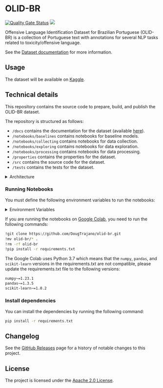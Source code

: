 # OLID-BR

[![Quality Gate Status](https://sonarcloud.io/api/project_badges/measure?project=DougTrajano_olid-br&metric=alert_status)](https://sonarcloud.io/dashboard?id=DougTrajano_olid-br)
[![](https://img.shields.io/github/license/DougTrajano/olid-br.svg)](LICENSE)

Offensive Language Identification Dataset for Brazilian Portuguese (OLID-BR) is a collection of Portuguese text with annotations for several NLP tasks related to toxicity/offensive language.

See the [Dataset documentation](https://dougtrajano.github.io/olid-br/) for more information.

## Usage

The dataset will be available on [Kaggle](https://www.kaggle.com/dougtrajano/olidbr).

## Technical details

This repository contains the source code to prepare, build, and publish the OLID-BR dataset.

The repository is structured as follows:

- `/docs` contains the documentation for the dataset (available [here](https://dougtrajano.github.io/olid-br/)).
- `/notebooks/baselines` contains notebooks for baseline models.
- `/notebooks/collecting` contains notebooks for data collection.
- `/notebooks/exploring` contains notebooks for data exploration.
- `/notebooks/processing` contains notebooks for data processing.
- `/properties` contains the properties for the dataset.
- `/src` contains the source code for the dataset.
- `/tests` contains the tests for the dataset.

<details><summary>Architecture</summary>
<p>

![](docs/images/data-pipeline.png)

</p>
</details>

### Running Notebooks

You must define the following environment variables to run the notebooks:

<details><summary>Environment Variables</summary>
<p>

| Variable | Description | Default | Required |
| --- | --- | --- | --- |
| `AWS_ROLE_ARN` | AWS Role ARN | `None` | Optional |
| `AWS_WEB_IDENTITY_TOKEN_FILE` | AWS Web Identity Token File | `None` | Optional |
| `AWS_ACCESS_KEY_ID` | AWS Access Key ID | `None` | Optional |
| `AWS_SECRET_ACCESS_KEY` | AWS Secret Access Key | `None` | Optional |
| `AWS_S3_BUCKET` | AWS S3 Bucket | `None` | Required |
| `AWS_S3_BUCKET_PREFIX` | AWS S3 Bucket Prefix | `None` | Required |
| `LOG_LEVEL` | Log level | `INFO` | Optional |
| `PERSPECTIVE_API_KEY` | Perspective API Key | `None` | Required |
| `PERSPECTIVE_THRESHOLD` | Perspective Threshold | `0.5` | Optional |
| `FILTER_TOXIC_COMMENTS` | Filter Toxic Comments | `True` | Optional |
| `TWITTER_CONSUMER_KEY` | Twitter Consumer Key | `None` | Required |
| `TWITTER_CONSUMER_SECRET` | Twitter Consumer Secret | `None` | Required |
| `TWITTER_ACCESS_TOKEN` | Twitter Access Token | `None` | Required |
| `TWITTER_ACCESS_TOKEN_SECRET` | Twitter Access Token Secret | `None` | Required |
| `TWITTER_MAX_TWEETS` | Twitter Max Tweets or replies | `None` | Required |
| `YOUTUBE_API_KEY` | YouTube API Key | `None` | Required | `YOUTUBE_MAX_COMMENTS` | YouTube Max Comments | 50 | Optional |
| `YOUTUBE_MAX_COMMENTS_PER_VIDEO` | YouTube Max Comments per video | `None` | Optional |

For training notebooks, you must also define the following environment variables:

| Variable | Description | Default | Required |
| --- | --- | --- | --- |
| `MLFLOW_TRACKING_URI` | MLflow Tracking URI | `None` | Required |
| `MLFLOW_TRACKING_USERNAME` | MLflow Tracking Username | `None` | Optional |
| `MLFLOW_TRACKING_PASSWORD` | MLflow Tracking Password | `None` | Optional |

The Jupyter Notebooks uses a `.env` file to read the environment variables.

</p>
</details>

If you are running the notebooks on [Google Colab](https://colab.research.google.com/), you need to run the following commands:

```bash
!git clone https://github.com/DougTrajano/olid-br.git
!mv olid-br/* .
!rm -rf olid-br
!pip install -r requirements.txt
```

The Google Colab uses Python 3.7 which means that the `numpy`, `pandas`, and `scikit-learn` versions in the requirements.txt are not compatible, please update the requirements.txt file to the following versions:

```
numpy~=1.23.1
pandas~=1.3.5
scikit-learn~=1.0.2
```

### Install dependencies

You can install the dependencies by running the following command:

```bash
pip install -r requirements.txt
```

## Changelog

See the [GitHub Releases](https://github.com/DougTrajano/olid-br/releases) page for a history of notable changes to this project.

## License

The project is licensed under the [Apache 2.0 License](LICENSE).
